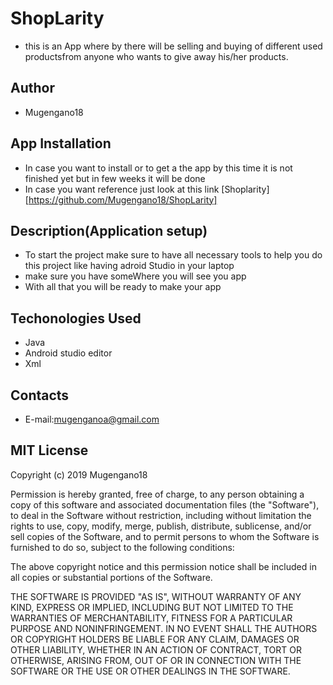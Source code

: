 # ShopLarity
- this is an App where by there will be selling and buying of different used productsfrom anyone who wants to give away his/her products.

## Author
- Mugengano18


## App Installation

- In case you want to install or to get a the app by this time it is not finished yet but in few weeks it will be done
- In case you want reference just look at this link [Shoplarity][https://github.com/Mugengano18/ShopLarity]

## Description(Application setup)

- To start the project make sure to have all necessary tools to help you do this project like having adroid Studio in your laptop
- make sure you have someWhere you will see you app
- With all that you will be ready to make your app

## Techonologies Used

- Java
- Android studio editor
- Xml

## Contacts

- E-mail:mugenganoa@gmail.com



## MIT License

Copyright (c) 2019 Mugengano18

Permission is hereby granted, free of charge, to any person obtaining a copy
of this software and associated documentation files (the "Software"), to deal
in the Software without restriction, including without limitation the rights
to use, copy, modify, merge, publish, distribute, sublicense, and/or sell
copies of the Software, and to permit persons to whom the Software is
furnished to do so, subject to the following conditions:

The above copyright notice and this permission notice shall be included in all
copies or substantial portions of the Software.

THE SOFTWARE IS PROVIDED "AS IS", WITHOUT WARRANTY OF ANY KIND, EXPRESS OR
IMPLIED, INCLUDING BUT NOT LIMITED TO THE WARRANTIES OF MERCHANTABILITY,
FITNESS FOR A PARTICULAR PURPOSE AND NONINFRINGEMENT. IN NO EVENT SHALL THE
AUTHORS OR COPYRIGHT HOLDERS BE LIABLE FOR ANY CLAIM, DAMAGES OR OTHER
LIABILITY, WHETHER IN AN ACTION OF CONTRACT, TORT OR OTHERWISE, ARISING FROM,
OUT OF OR IN CONNECTION WITH THE SOFTWARE OR THE USE OR OTHER DEALINGS IN THE
SOFTWARE.
